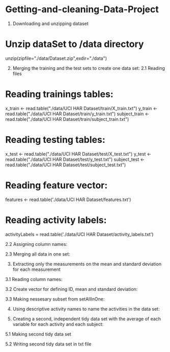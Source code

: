 # Getting-and-cleaning-Data-Project

1. Downloading and unzipping dataset

# Unzip dataSet to /data directory
unzip(zipfile="./data/Dataset.zip",exdir="./data")

2. Merging the training and the test sets to create one data set:
2.1 Reading files

# Reading trainings tables:
x_train <- read.table("./data/UCI HAR Dataset/train/X_train.txt")
y_train <- read.table("./data/UCI HAR Dataset/train/y_train.txt")
subject_train <- read.table("./data/UCI HAR Dataset/train/subject_train.txt")

# Reading testing tables:
x_test <- read.table("./data/UCI HAR Dataset/test/X_test.txt")
y_test <- read.table("./data/UCI HAR Dataset/test/y_test.txt")
subject_test <- read.table("./data/UCI HAR Dataset/test/subject_test.txt")

# Reading feature vector:
features <- read.table('./data/UCI HAR Dataset/features.txt')

# Reading activity labels:
activityLabels = read.table('./data/UCI HAR Dataset/activity_labels.txt')

2.2 Assigning column names:

2.3 Merging all data in one set:

3. Extracting only the measurements on the mean and standard deviation for each measurement

3.1 Reading column names:

3.2 Create vector for defining ID, mean and standard deviation:

3.3 Making nessesary subset from setAllInOne:

4. Using descriptive activity names to name the activities in the data set:

5. Creating a second, independent tidy data set with the average of each variable for each activity and each subject:

5.1 Making second tidy data set

5.2 Writing second tidy data set in txt file

